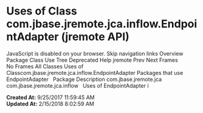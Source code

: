 # Uses of Class com.jbase.jremote.jca.inflow.EndpointAdapter (jremote   API)

JavaScript is disabled on your browser. Skip navigation links Overview Package Class Use Tree Deprecated Help jremote Prev Next Frames No Frames All Classes Uses of Classcom.jbase.jremote.jca.inflow.EndpointAdapter Packages that use EndpointAdapter   Package Description com.jbase.jremote.jca   com.jbase.jremote.jca.inflow   Uses of EndpointAdapter i  

**Created At:** 9/25/2017 11:59:45 AM  
**Updated At:** 2/15/2018 8:02:59 AM  

